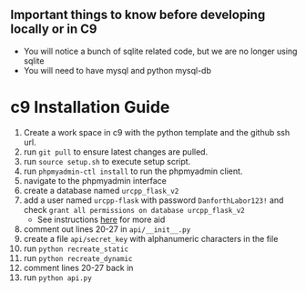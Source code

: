 ## Important things to know before developing locally or in C9

  - You will notice a bunch of sqlite related code, but we are no longer using sqlite
  - You will need to have mysql and python mysql-db
 
# c9 Installation Guide #

1. Create a work space in c9 with the python template and the github ssh url.
2. run `git pull` to ensure latest changes are pulled.
3. run `source setup.sh` to execute setup script.
4. run `phpmyadmin-ctl install` to run the phpmyadmin client.
5. navigate to the phpmyadmin interface
6. create a database named `urcpp_flask_v2`
7. add a user named `urcpp-flask` with password `DanforthLabor123!` and check `grant all permissions on database urcpp_flask_v2`
   - See instructions [here](https://docs.google.com/document/d/1K2Ex8xsa65SwvCG3UdZ9bL-hLey9rTguOA9kfbENtwY/edit?usp=sharing) for more aid
8. comment out lines 20-27 in `api/__init__.py`
9. create a file `api/secret_key` with alphanumeric characters in the file
9. run `python recreate_static`
10. run `python recreate_dynamic`
11. comment lines 20-27 back in
12. run `python api.py`
